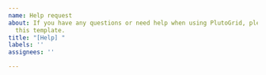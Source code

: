 ```yaml
---
name: Help request
about: If you have any questions or need help when using PlutoGrid, please fill out
  this template.
title: "[Help] "
labels: ''
assignees: ''

---
```


<!--
For help, if you have sample code or images that might be helpful, please provide them.
If you think the Flutter, PlutoGrid and OS versions might be related to the problem, please provide them as well.
-->
